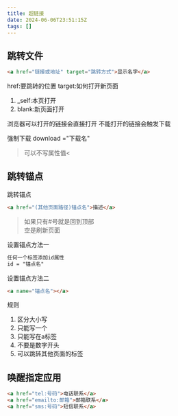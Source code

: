 ```yaml
---
title: 超链接
date: 2024-06-06T23:51:15Z
tags: []
---
```




## 跳转文件

```html
<a href="链接或地址" target="跳转方式">显示名字</a>
```

href:要跳转的位置
target:如何打开新页面

1. _self:本页打开
2. blank:新页面打开

浏览器可以打开的链接会直接打开
不能打开的链接会触发下载

强制下载
download ="下载名"

> 可以不写属性值<

## 跳转锚点

跳转锚点

```html
<a href="(其他页面路径)锚点名">描述</a>
```

> 如果只有#号就是回到顶部  
> 空是刷新页面

设置锚点方法一

```html
任何一个标签添加id属性
id = "锚点名"
```

设置锚点方法二

```html
<a name="锚点名"></a>
```

规则

1. 区分大小写
2. 只能写一个
3. 只能写在a标签
4. 不要是数字开头
5. 可以跳转其他页面的标签

## 唤醒指定应用

```html
<a href="tel:号码">电话联系</a>
<a href="emailto:邮箱">邮箱联系</a>
<a href="sms:号码">短信联系</a>
```
